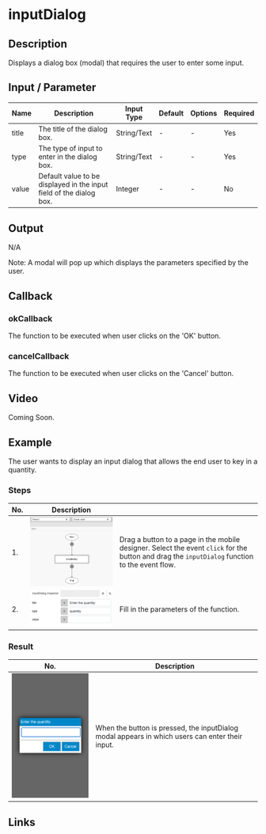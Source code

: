 # inputDialog

## Description

Displays a dialog box (modal) that requires the user to enter some input.

## Input / Parameter

| Name | Description | Input Type | Default | Options | Required |
| ------ | ------ | ------ | ------ | ------ | ------ |
| title | The title of the dialog box. | String/Text | - | - | Yes |
| type | The type of input to enter in the dialog box. | String/Text | - | - | Yes |
| value | Default value to be displayed in the input field of the dialog box. | Integer | - | - | No |
   
## Output

N/A

Note: A modal will pop up which displays the parameters specified by the user.

## Callback

### okCallback

The function to be executed when user clicks on the 'OK' button.

### cancelCallback

The function to be executed when user clicks on the 'Cancel' button.

## Video

Coming Soon.

<!-- Format: [![Video]({image-path}?raw=true)]({url-link}) -->

## Example

The user wants to display an input dialog that allows the end user to key in a quantity.

<!-- Share a scenario, like a user requirements. -->

### Steps

| No. | Description |  |
| ------ | ------ | ------ |
| 1. | ![](../inputDialog/inputDialog-step-1.png?raw=true) | Drag a button to a page in the mobile designer. Select the event `click` for the button and drag the `inputDialog` function to the event flow. |
| 2. | ![](../inputDialog/inputDialog-step-2.png?raw=true) | Fill in the parameters of the function. |

<!-- Show the steps and share some screenshots.

1. .....

Format: ![]({image-path}?raw=true) -->

### Result

| No. | Description |
| ------ | ------ |
| ![](../inputDialog/inputDialog-result-1.png?raw=true) | When the button is pressed, the inputDialog modal appears in which users can enter their input. |

<!-- Explain the output.

Format: ![]({image-path}?raw=true) -->

## Links